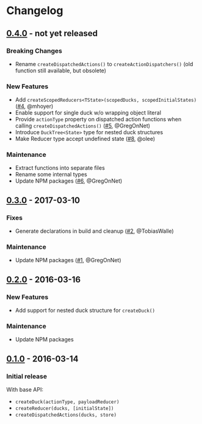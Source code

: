 # Changelog

## [0.4.0](https://github.com/mhoyer/redux-typed-ducks/releases/tag/0.4.0) - not yet released
### Breaking Changes
- Rename `createDispatchedActions()` to `createActionDispatchers()` (old function still available, but obsolete)
### New Features
- Add `createScopedReducers<TState>(scopedDucks, scopedInitialStates)` ([#4](https://github.com/mhoyer/redux-typed-ducks/issues/4), @mhoyer)
- Enable support for single duck w/o wrapping object literal
- Provide `actionType` property on dispatched action functions when calling `createDispatchedActions()` ([#5](https://github.com/mhoyer/redux-typed-ducks/issues/5), @GregOnNet)
- Introduce `DuckTree<State>` type for nested duck structures
- Make Reducer type accept undefined state ([#8](https://github.com/mhoyer/redux-typed-ducks/issues/8), @olee)
### Maintenance
- Extract functions into separate files
- Rename some internal types
- Update NPM packages ([#6](https://github.com/mhoyer/redux-typed-ducks/issues/6), @GregOnNet)

## [0.3.0](https://github.com/mhoyer/redux-typed-ducks/releases/tag/0.3.0) - 2017-03-10
### Fixes
- Generate declarations in build and cleanup ([#2](https://github.com/mhoyer/redux-typed-ducks/issues/2), @TobiasWalle)
### Maintenance
- Update NPM packages ([#1](https://github.com/mhoyer/redux-typed-ducks/issues/1), @GregOnNet)

## [0.2.0](https://github.com/mhoyer/redux-typed-ducks/releases/tag/0.2.0) - 2016-03-16
### New Features
- Add support for nested duck structure for `createDuck()`
### Maintenance
- Update NPM packages

## [0.1.0](https://github.com/mhoyer/redux-typed-ducks/releases/tag/0.1.0) - 2016-03-14
### Initial release

With base API:

- `createDuck(actionType, payloadReducer)`
- `createReducer(ducks, [initialState])`
- `createDispatchedActions(ducks, store)`
